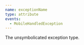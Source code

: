 ```yaml
---
name: exceptionName
type: attribute
events:
  - MobileHandledException
---
```


The unsymbolicated exception type.